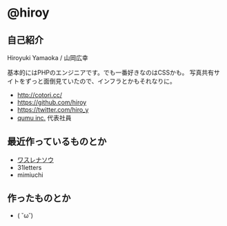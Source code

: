 # @hiroy

## 自己紹介

Hiroyuki Yamaoka / 山岡広幸

基本的にはPHPのエンジニアです。でも一番好きなのはCSSかも。
写真共有サイトをずっと面倒見ていたので、インフラとかもそれなりに。

- http://cotori.cc/
- https://github.com/hiroy
- https://twitter.com/hiro_y
- [qumu inc.](http://qumu.co) 代表社員


## 最近作っているものとか

- [ワスレナソウ](https://github.com/qumu-inc/wasurena-so)
- 31letters
- mimiuchi


## 作ったものとか

- ( ˘ω˘)
